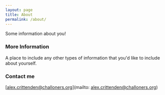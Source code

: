 ```yaml
---
layout: page
title: About
permalink: /about/
---
```


Some information about you!

### More Information

A place to include any other types of information that you'd like to include about yourself.

### Contact me

[alex.crittenden@challoners.org](mailto: alex.crittenden@challoners.org)
